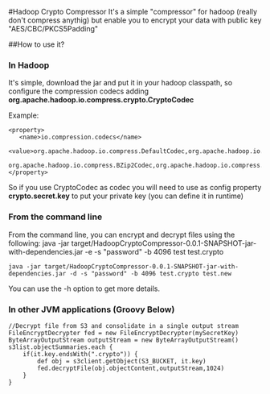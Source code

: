 #Hadoop Crypto Compressor
It's a simple "compressor" for hadoop (really don't compress anythig) but enable you to
encrypt your data with public key "AES/CBC/PKCS5Padding" 

##How to use it?

### In Hadoop
It's simple, download the jar and put it in your hadoop classpath, so configure the compression codecs adding **org.apache.hadoop.io.compress.crypto.CryptoCodec**

Example:

    <property>
       <name>io.compression.codecs</name>
       <value>org.apache.hadoop.io.compress.DefaultCodec,org.apache.hadoop.io.compress.GzipCodec,
       org.apache.hadoop.io.compress.BZip2Codec,org.apache.hadoop.io.compress.crypto.CryptoCodec</value>
    </property>

So if you use CryptoCodec as codec you will need to use as config property **crypto.secret.key** to put your private key 
(you can define it in runtime)

### From the command line
From the command line, you can encrypt and decrypt files using the following:
    java -jar target/HadoopCryptoCompressor-0.0.1-SNAPSHOT-jar-with-dependencies.jar -e -s "password" -b 4096 test test.crypto

    java -jar target/HadoopCryptoCompressor-0.0.1-SNAPSHOT-jar-with-dependencies.jar -d -s "password" -b 4096 test.crypto test.new

You can use the -h option to get more details.

### In other JVM applications (Groovy Below)
    //Decrypt file from S3 and consolidate in a single output stream
    FileEncryptDecrypter fed = new FileEncryptDecrypter(mySecretKey)
    ByteArrayOutputStream outputStream = new ByteArrayOutputStream()
    s3list.objectSummaries.each {
        if(it.key.endsWith(".crypto")) {
            def obj = s3client.getObject(S3_BUCKET, it.key)
            fed.decryptFile(obj.objectContent,outputStream,1024)
        }
    }
